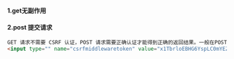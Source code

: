 #### 1.get无副作用


#### 2.post 提交请求

```html
GET 请求不需要 CSRF 认证，POST 请求需要正确认证才能得到正确的返回结果。一般在POST表单中加入 {% csrf_token %}
<input type="" name="csrfmiddlewaretoken" value="x1TbrloEBHG6YspLC0mYEZM03KU4zzVrRIDoTYHHIgk81BetebFpDDkN6cLgbqDY">
```

####

